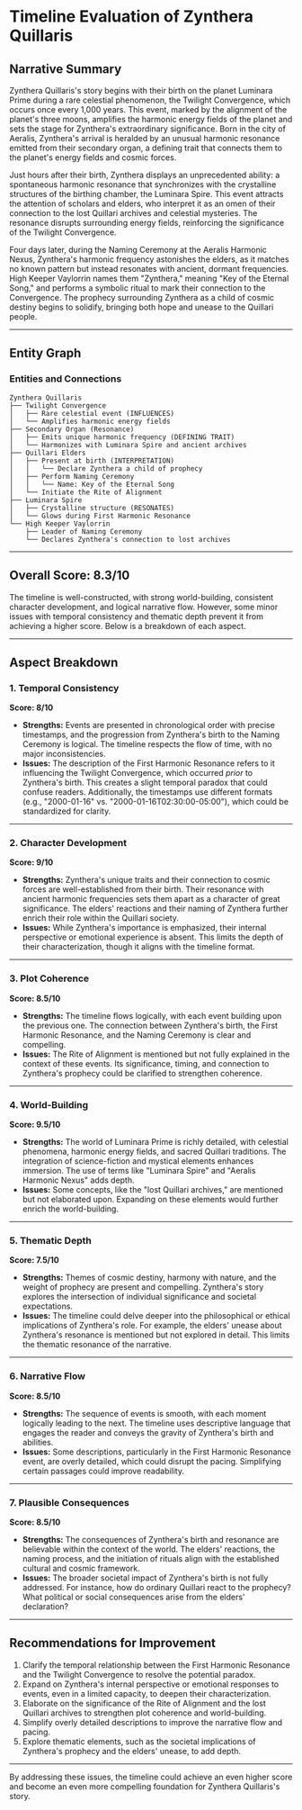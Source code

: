 # Timeline Evaluation of Zynthera Quillaris

## Narrative Summary

Zynthera Quillaris's story begins with their birth on the planet Luminara Prime during a rare celestial phenomenon, the Twilight Convergence, which occurs once every 1,000 years. This event, marked by the alignment of the planet's three moons, amplifies the harmonic energy fields of the planet and sets the stage for Zynthera's extraordinary significance. Born in the city of Aeralis, Zynthera's arrival is heralded by an unusual harmonic resonance emitted from their secondary organ, a defining trait that connects them to the planet's energy fields and cosmic forces.

Just hours after their birth, Zynthera displays an unprecedented ability: a spontaneous harmonic resonance that synchronizes with the crystalline structures of the birthing chamber, the Luminara Spire. This event attracts the attention of scholars and elders, who interpret it as an omen of their connection to the lost Quillari archives and celestial mysteries. The resonance disrupts surrounding energy fields, reinforcing the significance of the Twilight Convergence.

Four days later, during the Naming Ceremony at the Aeralis Harmonic Nexus, Zynthera's harmonic frequency astonishes the elders, as it matches no known pattern but instead resonates with ancient, dormant frequencies. High Keeper Vaylorrin names them "Zynthera," meaning "Key of the Eternal Song," and performs a symbolic ritual to mark their connection to the Convergence. The prophecy surrounding Zynthera as a child of cosmic destiny begins to solidify, bringing both hope and unease to the Quillari people.

---

## Entity Graph

### Entities and Connections

```plaintext
Zynthera Quillaris
├── Twilight Convergence
│   ├── Rare celestial event (INFLUENCES)
│   └── Amplifies harmonic energy fields
├── Secondary Organ (Resonance)
│   ├── Emits unique harmonic frequency (DEFINING TRAIT)
│   └── Harmonizes with Luminara Spire and ancient archives
├── Quillari Elders
│   ├── Present at birth (INTERPRETATION)
│   │   └── Declare Zynthera a child of prophecy
│   ├── Perform Naming Ceremony
│   │   └── Name: Key of the Eternal Song
│   └── Initiate the Rite of Alignment
├── Luminara Spire
│   ├── Crystalline structure (RESONATES)
│   └── Glows during First Harmonic Resonance
└── High Keeper Vaylorrin
    ├── Leader of Naming Ceremony
    └── Declares Zynthera's connection to lost archives
```

---

## Overall Score: **8.3/10**

The timeline is well-constructed, with strong world-building, consistent character development, and logical narrative flow. However, some minor issues with temporal consistency and thematic depth prevent it from achieving a higher score. Below is a breakdown of each aspect.

---

## Aspect Breakdown

### 1. Temporal Consistency
**Score: 8/10**

- **Strengths:** Events are presented in chronological order with precise timestamps, and the progression from Zynthera's birth to the Naming Ceremony is logical. The timeline respects the flow of time, with no major inconsistencies.
- **Issues:** The description of the First Harmonic Resonance refers to it influencing the Twilight Convergence, which occurred *prior* to Zynthera's birth. This creates a slight temporal paradox that could confuse readers. Additionally, the timestamps use different formats (e.g., "2000-01-16" vs. "2000-01-16T02:30:00-05:00"), which could be standardized for clarity.

---

### 2. Character Development
**Score: 9/10**

- **Strengths:** Zynthera's unique traits and their connection to cosmic forces are well-established from their birth. Their resonance with ancient harmonic frequencies sets them apart as a character of great significance. The elders' reactions and their naming of Zynthera further enrich their role within the Quillari society.
- **Issues:** While Zynthera's importance is emphasized, their internal perspective or emotional experience is absent. This limits the depth of their characterization, though it aligns with the timeline format.

---

### 3. Plot Coherence
**Score: 8.5/10**

- **Strengths:** The timeline flows logically, with each event building upon the previous one. The connection between Zynthera's birth, the First Harmonic Resonance, and the Naming Ceremony is clear and compelling.
- **Issues:** The Rite of Alignment is mentioned but not fully explained in the context of these events. Its significance, timing, and connection to Zynthera's prophecy could be clarified to strengthen coherence.

---

### 4. World-Building
**Score: 9.5/10**

- **Strengths:** The world of Luminara Prime is richly detailed, with celestial phenomena, harmonic energy fields, and sacred Quillari traditions. The integration of science-fiction and mystical elements enhances immersion. The use of terms like "Luminara Spire" and "Aeralis Harmonic Nexus" adds depth.
- **Issues:** Some concepts, like the "lost Quillari archives," are mentioned but not elaborated upon. Expanding on these elements would further enrich the world-building.

---

### 5. Thematic Depth
**Score: 7.5/10**

- **Strengths:** Themes of cosmic destiny, harmony with nature, and the weight of prophecy are present and compelling. Zynthera's story explores the intersection of individual significance and societal expectations.
- **Issues:** The timeline could delve deeper into the philosophical or ethical implications of Zynthera's role. For example, the elders' unease about Zynthera's resonance is mentioned but not explored in detail. This limits the thematic resonance of the narrative.

---

### 6. Narrative Flow
**Score: 8.5/10**

- **Strengths:** The sequence of events is smooth, with each moment logically leading to the next. The timeline uses descriptive language that engages the reader and conveys the gravity of Zynthera's birth and abilities.
- **Issues:** Some descriptions, particularly in the First Harmonic Resonance event, are overly detailed, which could disrupt the pacing. Simplifying certain passages could improve readability.

---

### 7. Plausible Consequences
**Score: 8.5/10**

- **Strengths:** The consequences of Zynthera's birth and resonance are believable within the context of the world. The elders' reactions, the naming process, and the initiation of rituals align with the established cultural and cosmic framework.
- **Issues:** The broader societal impact of Zynthera's birth is not fully addressed. For instance, how do ordinary Quillari react to the prophecy? What political or social consequences arise from the elders' declaration?

---

## Recommendations for Improvement

1. Clarify the temporal relationship between the First Harmonic Resonance and the Twilight Convergence to resolve the potential paradox.
2. Expand on Zynthera's internal perspective or emotional responses to events, even in a limited capacity, to deepen their characterization.
3. Elaborate on the significance of the Rite of Alignment and the lost Quillari archives to strengthen plot coherence and world-building.
4. Simplify overly detailed descriptions to improve the narrative flow and pacing.
5. Explore thematic elements, such as the societal implications of Zynthera's prophecy and the elders' unease, to add depth.

---

By addressing these issues, the timeline could achieve an even higher score and become an even more compelling foundation for Zynthera Quillaris's story.